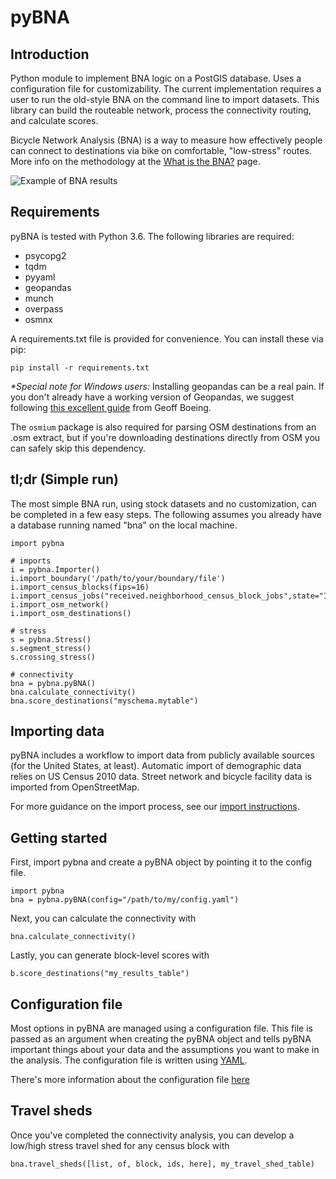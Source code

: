 # pyBNA

## Introduction

Python module to implement BNA logic on a PostGIS database. Uses a configuration
file for customizability. The current implementation requires a user to run the
old-style BNA on the command line to import datasets. This library can build the
routeable network, process the connectivity routing, and calculate scores.

Bicycle Network Analysis (BNA) is a way to measure how effectively people
can connect to destinations via bike on comfortable, "low-stress" routes.
More info on the methodology at the [What is the BNA?](what_is_bna.md) page.

![Example of BNA results](bna.gif)

## Requirements

pyBNA is tested with Python 3.6. The following libraries are required:
- psycopg2
- tqdm
- pyyaml
- geopandas
- munch
- overpass
- osmnx

A requirements.txt file is provided for convenience. You can install these via
pip:
```
pip install -r requirements.txt
```

_*Special note for Windows users:_ Installing geopandas can be a real pain. If
you don't already have a working version of Geopandas, we suggest following
[this excellent guide](https://geoffboeing.com/2014/09/using-geopandas-windows/)
from Geoff Boeing.

The `osmium` package is also required for parsing OSM destinations from an .osm
extract, but if you're downloading destinations directly from OSM you can
safely skip this dependency.

## tl;dr (Simple run)

The most simple BNA run, using stock datasets and no customization, can be
completed in a few easy steps. The following assumes you already have a database
running named "bna" on the local machine.

```
import pybna

# imports
i = pybna.Importer()
i.import_boundary('/path/to/your/boundary/file')
i.import_census_blocks(fips=16)
i.import_census_jobs("received.neighborhood_census_block_jobs",state="ID")
i.import_osm_network()
i.import_osm_destinations()

# stress
s = pybna.Stress()
s.segment_stress()
s.crossing_stress()

# connectivity
bna = pybna.pyBNA()
bna.calculate_connectivity()
bna.score_destinations("myschema.mytable")
```

## Importing data

pyBNA includes a workflow to import data from publicly available sources (for
the United States, at least). Automatic import of demographic data relies on US
Census 2010 data. Street network and bicycle facility data is imported from
OpenStreetMap.

For more guidance on the import process, see our [import instructions](import.md).

## Getting started

First, import pybna and create a pyBNA object by pointing it to the config file.
```
import pybna
bna = pybna.pyBNA(config="/path/to/my/config.yaml")
```

Next, you can calculate the connectivity with
```
bna.calculate_connectivity()
```

Lastly, you can generate block-level scores with
```
b.score_destinations("my_results_table")
```

## Configuration file

Most options in pyBNA are managed using a configuration file. This file is
passed as an argument when creating the pyBNA object and tells pyBNA important
things about your data and the assumptions you want to make in the analysis. The configuration file is written using [YAML](http://yaml.org/start.html).

There's more information about the configuration file [here](config.md)

## Travel sheds

Once you've completed the connectivity analysis, you can develop a low/high stress travel shed for any census block with
```
bna.travel_sheds([list, of, block, ids, here], my_travel_shed_table)
```
